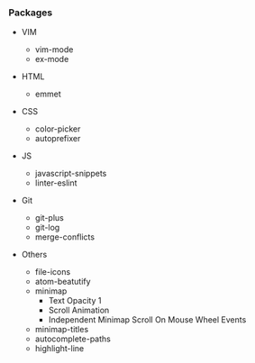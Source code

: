 ### Packages

- VIM

    - vim-mode
    - ex-mode

- HTML

    - emmet

- CSS

    - color-picker
    - autoprefixer

- JS

    - javascript-snippets
    - linter-eslint

- Git

    - git-plus
    - git-log
    - merge-conflicts

- Others

    - file-icons
    - atom-beatutify
    - minimap
        - Text Opacity 1
        - Scroll Animation
        - Independent Minimap Scroll On Mouse Wheel Events
    - minimap-titles
    - autocomplete-paths
    - highlight-line
